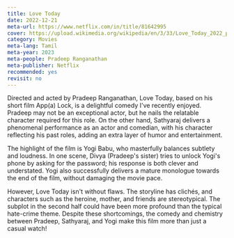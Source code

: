 ```yaml
---
title: Love Today
date: 2022-12-21
meta-url: https://www.netflix.com/in/title/81642995
cover: https://upload.wikimedia.org/wikipedia/en/3/33/Love_Today_2022_poster.jpg
category: Movies
meta-lang: Tamil
meta-year: 2023
meta-people: Pradeep Ranganathan
meta-publisher: Netflix
recommended: yes
revisit: no
---
```

Directed and acted by Pradeep Ranganathan, Love Today, based on his short film App(a) Lock, is a delightful comedy I've recently enjoyed. Pradeep may not be an exceptional actor, but he nails the relatable character required for this role. On the other hand, Sathyaraj delivers a phenomenal performance as an actor and comedian, with his character reflecting his past roles, adding an extra layer of humor and entertainment.

The highlight of the film is Yogi Babu, who masterfully balances subtlety and loudness. In one scene, Divya (Pradeep's sister) tries to unlock Yogi's phone by asking for the password; his response is both clever and understated. Yogi also successfully delivers a mature monologue towards the end of the film, without damaging the movie pace.

However, Love Today isn't without flaws. The storyline has clichés, and characters such as the heroine, mother, and friends are stereotypical. The subplot in the second half could have been more profound than the typical hate-crime theme. Despite these shortcomings, the comedy and chemistry between Pradeep, Sathyaraj, and Yogi make this film more than just a casual watch!